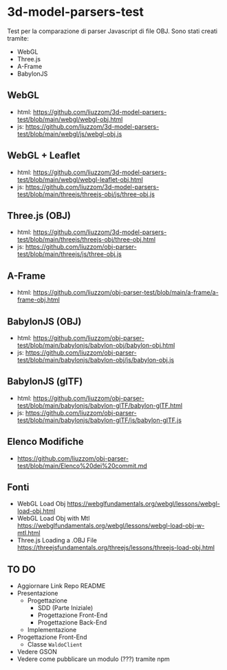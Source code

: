 # 3d-model-parsers-test
Test per la comparazione di parser Javascript di file OBJ. Sono stati creati tramite:
- WebGL
- Three.js
- A-Frame
- BabylonJS

## WebGL
- html: https://github.com/liuzzom/3d-model-parsers-test/blob/main/webgl/webgl-obj.html
- js: https://github.com/liuzzom/3d-model-parsers-test/blob/main/webgl/js/webgl-obj.js

## WebGL + Leaflet

- html: https://github.com/liuzzom/3d-model-parsers-test/blob/main/webgl/webgl-leaflet-obj.html
- js: https://github.com/liuzzom/3d-model-parsers-test/blob/main/threejs/threejs-obj/js/three-obj.js

## Three.js (OBJ)

- html: https://github.com/liuzzom/3d-model-parsers-test/blob/main/threejs/threejs-obj/three-obj.html
- js: https://github.com/liuzzom/obj-parser-test/blob/main/threejs/js/three-obj.js

## A-Frame
- html: https://github.com/liuzzom/obj-parser-test/blob/main/a-frame/a-frame-obj.html

## BabylonJS (OBJ)
- html: https://github.com/liuzzom/obj-parser-test/blob/main/babylonjs/babylon-obj/babylon-obj.html
- js: https://github.com/liuzzom/obj-parser-test/blob/main/babylonjs/babylon-obj/js/babylon-obj.js

## BabylonJS (glTF)
- html: https://github.com/liuzzom/obj-parser-test/blob/main/babylonjs/babylon-glTF/babylon-glTF.html
- js: https://github.com/liuzzom/obj-parser-test/blob/main/babylonjs/babylon-glTF/js/babylon-glTF.js

## Elenco Modifiche
- https://github.com/liuzzom/obj-parser-test/blob/main/Elenco%20dei%20commit.md

## Fonti
- WebGL Load Obj
      https://webglfundamentals.org/webgl/lessons/webgl-load-obj.html
- WebGL Load Obj with Mtl
      https://webglfundamentals.org/webgl/lessons/webgl-load-obj-w-mtl.html
- Three.js Loading a .OBJ File
      https://threejsfundamentals.org/threejs/lessons/threejs-load-obj.html

## TO DO

- Aggiornare Link Repo README
- Presentazione
  - Progettazione
    - SDD (Parte Iniziale)
    - Progettazione Front-End
    - Progettazione Back-End
  - Implementazione
- Progettazione Front-End
  - Classe `WaldoClient`
- Vedere GSON
- Vedere come pubblicare un modulo (???) tramite npm
